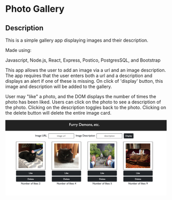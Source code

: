 # Photo Gallery

## Description

This is a simple gallery app displaying images and their description.

Made using:

Javascript,
Node.js,
React,
Express,
Postico,
PostgresSQL,
and Bootstrap

This app allows the user to add an image via a url and an image description. The app requires that the user enters both a url and a description and displays an alert if one of these is missing. On click of 'display' button, this image and description will be added to the gallery.

User may "like" a photo, and the DOM displays the number of times the photo has been liked. Users can click on the photo to see a description of the photo. Clicking on the description toggles back to the photo. Clicking on the delete button will delete the entire image card.


![screenshot](./screenshot/gallery-app.png "Hello")


